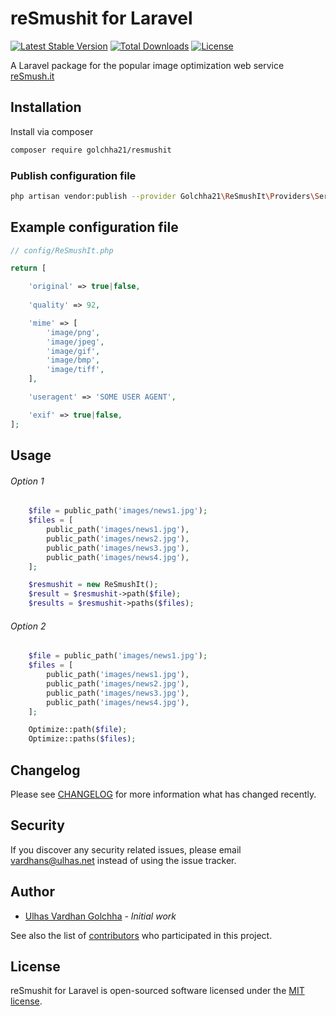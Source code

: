 reSmushit for Laravel
==========

[![Latest Stable Version](http://poser.pugx.org/golchha21/resmushit/v)](https://packagist.org/packages/golchha21/resmushit)
[![Total Downloads](http://poser.pugx.org/golchha21/resmushit/downloads)](https://packagist.org/packages/golchha21/resmushit)
[![License](http://poser.pugx.org/golchha21/resmushit/license)](https://packagist.org/packages/golchha21/resmushit)

A Laravel package for the popular image optimization web service [reSmush.it](http://resmush.it/)

## Installation

Install via composer

```bash
composer require golchha21/resmushit
```

### Publish configuration file

```bash
php artisan vendor:publish --provider Golchha21\ReSmushIt\Providers\ServiceProvider --tag=config
```

## Example configuration file

```php
// config/ReSmushIt.php

return [

    'original' => true|false,
    
    'quality' => 92,

    'mime' => [
        'image/png',
        'image/jpeg',
        'image/gif',
        'image/bmp',
        'image/tiff',
    ],

    'useragent' => 'SOME USER AGENT',

    'exif' => true|false,
];
```

## Usage

###### Option 1
``` php
    $file = public_path('images/news1.jpg');
    $files = [
        public_path('images/news1.jpg'),
        public_path('images/news2.jpg'),
        public_path('images/news3.jpg'),
        public_path('images/news4.jpg'),
    ];

    $resmushit = new ReSmushIt();
    $result = $resmushit->path($file);
    $results = $resmushit->paths($files);
```

###### Option 2
``` php
    $file = public_path('images/news1.jpg');
    $files = [
        public_path('images/news1.jpg'),
        public_path('images/news2.jpg'),
        public_path('images/news3.jpg'),
        public_path('images/news4.jpg'),
    ];

    Optimize::path($file);
    Optimize::paths($files);
```

## Changelog

Please see [CHANGELOG](CHANGELOG.md) for more information what has changed recently.

## Security

If you discover any security related issues, please email vardhans@ulhas.net instead of using the issue tracker.

## Author

- [Ulhas Vardhan Golchha](https://github.com/golchha21) - *Initial work*

See also the list of [contributors](https://github.com/golchha21/reSmushit/graphs/contributors) who participated in this project.

## License

reSmushit for Laravel is open-sourced software licensed under the [MIT license](LICENSE.md).
